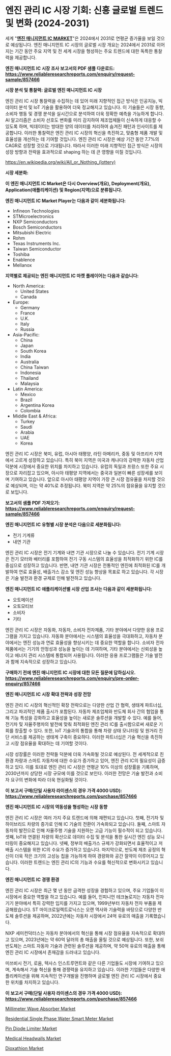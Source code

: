<p><h1>엔진 관리 IC 시장 기회: 신흥 글로벌 트렌드 및 변화 (2024-2031)</h1></p><p>세계 "<strong><a href="https://www.reliableresearchreports.com/engine-management-ic-r857466?utm_campaign=105&utm_medium=8&utm_source=Github&utm_content=ia&utm_term=30102024&utm_id=engine-management-ic">엔진 매니지먼트 IC MARKET</a></strong>"은 2024에서 2031로 연평균 증가율을 보일 것으로 예상됩니다. 엔진 매니지먼트 IC 시장의 글로벌 시장 개요는 2024에서 2031로 이어지는 기간 동안 주요 지역 및 전 세계 시장을 형성하는 주요 트렌드에 대한 독특한 통찰력을 제공합니다.</p>
<p><strong>엔진 매니지먼트 IC 시장 조사 보고서의 PDF 샘플 다운로드: <a href="https://www.reliableresearchreports.com/enquiry/request-sample/857466?utm_campaign=105&utm_medium=8&utm_source=Github&utm_content=ia&utm_term=30102024&utm_id=engine-management-ic">https://www.reliableresearchreports.com/enquiry/request-sample/857466</a></strong></p>
<p><strong>시장 분석 및 통찰력: 글로벌 엔진 매니지먼트 IC 시장</strong></p>
<p><p>엔진 관리 IC 시장 통찰력을 수집하는 데 있어 미래 지향적인 접근 방식은 인공지능, 빅데이터 분석 및 IoT 기술을 활용하여 더욱 정교해지고 있습니다. 이 기술들은 시장 동향, 소비자 행동 및 경쟁 분석을 실시간으로 분석하여 더욱 정확한 예측을 가능하게 합니다. AI 알고리즘은 소비자 선호도 변화를 미리 감지하여 제조업체들이 신속하게 대응할 수 있도록 하며, 빅데이터는 방대한 양의 데이터를 처리하여 숨겨진 패턴과 인사이트를 제공합니다. 이러한 통찰력은 엔진 관리 IC 시장의 혁신을 촉진하고, 맞춤형 제품 개발 및 효율성을 개선하는 데 기여할 것입니다. 엔진 관리 IC 시장은 예상 기간 동안 7.7%의 CAGR로 성장할 것으로 기대됩니다. 따라서 이러한 미래 지향적인 접근 방식은 시장의 성장 방향과 전략을 효과적으로 shaping 하는 데 큰 영향을 미칠 것입니다.</p></p>
<p><a href="%7CAUTHORITHY_DOMAIN_URL%7C?utm_campaign=105&utm_medium=8&utm_source=Github&utm_content=ia&utm_term=30102024&utm_id=engine-management-ic">https://en.wikipedia.org/wiki/All_or_Nothing_(lottery)</a></p>
<p><strong>시장 세분화:</strong></p>
<p><strong>이 엔진 매니지먼트 IC Market은 다시 Overview(개요), Deployment(개요), Application(애플리케이션) 및 Region(지역)으로 분류됩니다.</strong></p>
<p><strong>엔진 매니지먼트 IC Market Player는 다음과 같이 세분화됩니다:</strong></p>
<p><ul><li>Infineon Technologies</li><li>STMicroelectronics</li><li>NXP Semiconductors</li><li>Bosch Semiconductors</li><li>Mitsubishi Electric</li><li>Rohm</li><li>Texas Instruments Inc.</li><li>Taiwan Semiconductor</li><li>Toshiba</li><li>Enablence</li><li>Mellanox</li></ul></p>
<p><strong>지역별로 제공되는 엔진 매니지먼트 IC 마켓 플레이어는 다음과 같습니다:</strong></p>
<p><ul>
    <li>
        North America:
        <ul>
            <li>United States</li>
            <li>Canada</li>
        </ul>
    </li>
    <li>
        Europe:
        <ul>
            <li>Germany</li>
            <li>France</li>
            <li>U.K.</li>
            <li>Italy</li>
            <li>Russia</li>
        </ul>
    </li>
    <li>
        Asia-Pacific:
        <ul>
            <li>China</li>
            <li>Japan</li>
            <li>South Korea</li>
            <li>India</li>
            <li>Australia</li>
            <li>China Taiwan</li>
            <li>Indonesia</li>
            <li>Thailand</li>
            <li>Malaysia</li>
        </ul>
    </li>
    <li>
        Latin America:
        <ul>
            <li>Mexico</li>
            <li>Brazil</li>
            <li>Argentina Korea</li>
            <li>Colombia</li>
        </ul>
    </li>
    <li>
        Middle East & Africa:
        <ul>
            <li>Turkey</li>
            <li>Saudi</li>
            <li>Arabia</li>
            <li>UAE</li>
            <li>Korea</li>
        </ul>
    </li>
    </ul></p>
<p><p>엔진 관리 IC 시장은 북미, 유럽, 아시아 태평양, 라틴 아메리카, 중동 및 아프리카 지역에서 고르게 성장하고 있습니다. 특히 북미 지역은 미국과 캐나다의 강력한 자동차 산업 덕분에 시장에서 중요한 위치를 차지하고 있습니다. 유럽의 독일과 프랑스 또한 주요 시장으로 자리잡고 있으며, 아시아 태평양 지역에서는 중국과 일본이 빠른 성장세를 보이며 기여하고 있습니다. 앞으로 아시아 태평양 지역이 가장 큰 시장 점유율을 차지할 것으로 예상되며, 이는 약 40%로 추정됩니다. 북미 지역은 약 25%의 점유율을 유지할 것으로 보입니다.</p></p>
<p><strong>보고서의 샘플 PDF 가져오기: <a href="https://www.reliableresearchreports.com/enquiry/request-sample/857466?utm_campaign=105&utm_medium=8&utm_source=Github&utm_content=ia&utm_term=30102024&utm_id=engine-management-ic">https://www.reliableresearchreports.com/enquiry/request-sample/857466</a></strong></p>
<p><strong>엔진 매니지먼트 IC 유형별 시장 분석은 다음으로 세분화됩니다:</strong></p>
<p><ul><li>전기 기계류</li><li>내연 기관</li></ul></p>
<p><p>엔진 관리 IC 시장은 전기 기계와 내연 기관 시장으로 나눌 수 있습니다. 전기 기계 시장은 전기 모터와 배터리를 포함하여 전기 구동 시스템의 효율성을 최적화하기 위한 IC를 중심으로 성장하고 있습니다. 반면, 내연 기관 시장은 전통적인 엔진에 최적화된 IC를 개발하여 연료 효율성, 배출가스 감소 및 엔진 성능 향상을 목표로 하고 있습니다. 각 시장은 기술 발전과 환경 규제로 인해 발전하고 있습니다.</p></p>
<p><strong>엔진 매니지먼트 IC 애플리케이션별 시장 산업 조사는 다음과 같이 세분화됩니다:</strong></p>
<p><ul><li>오토메이션</li><li>오토모티브</li><li>소비자</li><li>기타</li></ul></p>
<p><p>엔진 관리 IC 시장은 자동화, 자동차, 소비자 전자제품, 기타 분야에서 다양한 응용 프로그램을 가지고 있습니다. 자동화 분야에서는 시스템의 효율성을 극대화하고, 자동차 분야에서는 엔진 성능과 연료 효율성을 향상시키는 데 중요한 역할을 합니다. 소비자 전자제품에서는 기기의 안정성과 성능을 높이는 데 기여하며, 기타 분야에서는 신뢰성을 높이고 에너지 관리 시스템에 통합되어 사용됩니다. 이러한 응용 프로그램들은 기술 발전과 함께 지속적으로 성장하고 있습니다.</p></p>
<p><strong>구매하기 전에 엔진 매니지먼트 IC 시장에 대한 모든 질문에 답하십시오. <a href="https://www.reliableresearchreports.com/enquiry/pre-order-enquiry/857466?utm_campaign=105&utm_medium=8&utm_source=Github&utm_content=ia&utm_term=30102024&utm_id=engine-management-ic">https://www.reliableresearchreports.com/enquiry/pre-order-enquiry/857466</a></strong></p>
<p><strong>엔진 매니지먼트 IC 시장 확대 전략과 성장 전망</strong></p>
<p><p>엔진 관리 IC 시장의 혁신적인 확장 전략으로는 다양한 산업 간 협력, 생태계 파트너십, 그리고 파괴적인 제품 출시가 포함된다. 자동차 제조업체와 반도체 회사 간의 협업을 통해 기능 특성을 강화하고 효율성을 높이는 새로운 솔루션을 개발할 수 있다. 예를 들어, 전기차 및 자율주행차의 발전에 맞춰 최적화된 엔진 관리 IC를 출시함으로써 새로운 기회를 창출할 수 있다. 또한, IoT 기술과의 통합을 통해 차량 상태 모니터링 및 원거리 진단 서비스를 제공하는 생태계 구축이 중요하다. 이러한 파트너십은 기술 혁신을 촉진하고 시장 점유율을 확대하는 데 기여할 것이다.</p><p>시장 성장률은 이러한 전략들 덕분에 더욱 가속화될 것으로 예상된다. 전 세계적으로 친환경 차량과 스마트 자동차에 대한 수요가 증가하고 있어, 엔진 관리 IC의 필요성이 급증하고 있다. 이를 토대로 엔진 관리 IC 시장은 연평균 10% 이상의 성장률을 기록하며, 2030년까지 상당한 시장 규모에 이를 것으로 보인다. 이러한 전망은 기술 발전과 소비자 요구의 변화에 따라 더욱 현실화될 것이다.</p></p>
<p><strong>이 보고서 구매(단일 사용자 라이센스의 경우 가격 4000 USD): <a href="https://www.reliableresearchreports.com/purchase/857466?utm_campaign=105&utm_medium=8&utm_source=Github&utm_content=ia&utm_term=30102024&utm_id=engine-management-ic">https://www.reliableresearchreports.com/purchase/857466</a></strong></p>
<p><strong>엔진 매니지먼트 IC 시장의 역동성을 형성하는 시장 동향</strong></p>
<p><p>엔진 관리 IC 시장은 여러 가지 주요 트렌드에 의해 재편되고 있습니다. 첫째, 전기차 및 하이브리드 차량의 증가로 인해 IC 기술의 전환이 가속화되고 있습니다. 둘째, 스마트 자동차의 발전으로 인해 자율주행 기술을 지원하는 고급 기능이 필수적이 되고 있습니다. 셋째, IoT와 연결된 차량의 확산으로 데이터 수집 및 분석을 통한 실시간 엔진 성능 모니터링이 중요해지고 있습니다. 넷째, 정부의 배출가스 규제가 강화되면서 효율적이고 저배출 시스템을 위한 IC의 수요가 증가하고 있습니다. 마지막으로, 반도체 제조 공정의 혁신이 더욱 작은 크기의 고성능 칩을 가능하게 하여 경량화와 공간 절약이 이루어지고 있습니다. 이러한 트렌드는 엔진 관리 IC의 기능과 수요를 혁신적으로 변화시키고 있습니다.</p></p>
<p><strong>엔진 매니지먼트 IC 경쟁 환경</strong></p>
<p><p>엔진 관리 IC 시장은 최근 몇 년 동안 급격한 성장을 경험하고 있으며, 주요 기업들이 이 시장에서 중요한 역할을 하고 있습니다. 예를 들어, 인피니언 테크놀로지는 자동차 전자기기 분야에서 특히 강력한 입지를 가지고 있으며, 1999년부터 자동차 전자 부품을 제공해왔습니다. ST 마이크로일렉트로닉스는 오랜 역사와 기술력을 바탕으로 다양한 반도체 솔루션을 제공하며, 2022년에는 자동차 시장에서 24억 유로의 매출을 기록했습니다.</p><p>NXP 세미컨덕터스는 자동차 분야에서의 혁신을 통해 시장 점유율을 지속적으로 확대하고 있으며, 2023년에는 약 60억 달러의 총 매출을 올릴 것으로 예상됩니다. 또한, 보쉬 반도체는 스마트 자동차 기술과 관련된 솔루션을 제공하며, 약 50억 유로의 매출을 통해 엔진 관리 IC 시장에서 존재감을 드러내고 있습니다. </p><p>미쓰비시 전기, 로옴, 텍사스 인스트루먼트와 같은 다른 기업들도 시장에 기여하고 있으며, 계속해서 기술 혁신을 통해 경쟁력을 유지하고 있습니다. 이러한 기업들은 다양한 애플리케이션을 위해 지속적인 연구개발을 진행하며 글로벌 엔진 관리 IC 시장에서 중요한 위치를 차지하고 있습니다.</p></p>
<p><strong>이 보고서 구매(단일 사용자 라이센스의 경우 가격 4000 USD): <a href="https://www.reliableresearchreports.com/purchase/857466?utm_campaign=105&utm_medium=8&utm_source=Github&utm_content=ia&utm_term=30102024&utm_id=engine-management-ic">https://www.reliableresearchreports.com/purchase/857466</a></strong></p>
<p><p><a href="https://www.linkedin.com/pulse/millimeter-wave-absorber-market-trends-focusing-insight-forecast-nxhef?utm_campaign=105&utm_medium=8&utm_source=Github&utm_content=ia&utm_term=30102024&utm_id=engine-management-ic">Millimeter Wave Absorber Market</a></p><p><a href="https://issuu.com/reportprime-2/docs/residential-single-phase-water-smar_579937eb1a0de6?utm_campaign=105&utm_medium=8&utm_source=Github&utm_content=ia&utm_term=30102024&utm_id=engine-management-ic">Residential Single Phase Water Smart Meter Market</a></p><p><a href="https://www.linkedin.com/pulse/unlocking-growth-potential-strategic-analysis-pin-diode-p7fxe?utm_campaign=105&utm_medium=8&utm_source=Github&utm_content=ia&utm_term=30102024&utm_id=engine-management-ic">Pin Diode Limiter Market</a></p><p><a href="https://github.com/delorasywf/Market-Research-Report-List-1/blob/main/medical-headwalls-market.md?utm_campaign=105&utm_medium=8&utm_source=Github&utm_content=ia&utm_term=30102024&utm_id=engine-management-ic">Medical Headwalls Market</a></p><p><a href="https://github.com/KejsiLoshi121/Market-Research-Report-List-1/blob/main/dioxathion-market.md?utm_campaign=105&utm_medium=8&utm_source=Github&utm_content=ia&utm_term=30102024&utm_id=engine-management-ic">Dioxathion Market</a></p></p>